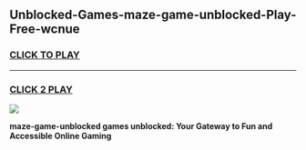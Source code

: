 
## Unblocked-Games-maze-game-unblocked-Play-Free-wcnue
<h3>
<a href="https://premium76.site?title=maze-game-unblocked&ref=18A">CLICK TO PLAY</a></h3>
<hr>

<h3>
<a href="https://premium76.site?title=maze-game-unblocked&ref=18A">CLICK 2 PLAY</a>
  
</h3>

<a href="https://premium76.site?title=maze-game-unblocked&ref=18A"><img src="https://clearcache.store/games.png"></a>


**maze-game-unblocked games unblocked: Your Gateway to Fun and Accessible Online Gaming**
